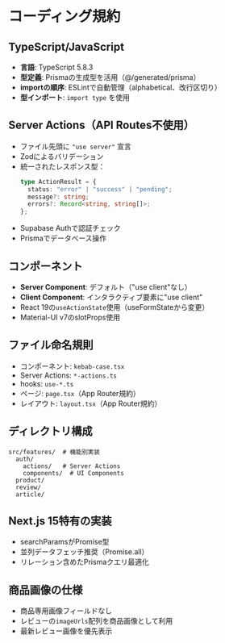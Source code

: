 # コーディング規約

## TypeScript/JavaScript

- **言語**: TypeScript 5.8.3
- **型定義**: Prismaの生成型を活用（@/generated/prisma）
- **importの順序**: ESLintで自動管理（alphabetical、改行区切り）
- **型インポート**: `import type` を使用

## Server Actions（API Routes不使用）

- ファイル先頭に `"use server"` 宣言
- Zodによるバリデーション
- 統一されたレスポンス型：
  ```typescript
  type ActionResult = {
    status: "error" | "success" | "pending";
    message?: string;
    errors?: Record<string, string[]>;
  };
  ```
- Supabase Authで認証チェック
- Prismaでデータベース操作

## コンポーネント

- **Server Component**: デフォルト（"use client"なし）
- **Client Component**: インタラクティブ要素に"use client"
- React 19の`useActionState`使用（useFormStateから変更）
- Material-UI v7のslotProps使用

## ファイル命名規則

- コンポーネント: `kebab-case.tsx`
- Server Actions: `*-actions.ts`
- hooks: `use-*.ts`
- ページ: `page.tsx`（App Router規約）
- レイアウト: `layout.tsx`（App Router規約）

## ディレクトリ構成

```
src/features/  # 機能別実装
  auth/
    actions/   # Server Actions
    components/  # UI Components
  product/
  review/
  article/
```

## Next.js 15特有の実装

- searchParamsがPromise型
- 並列データフェッチ推奨（Promise.all）
- リレーション含めたPrismaクエリ最適化

## 商品画像の仕様

- 商品専用画像フィールドなし
- レビューの`imageUrls`配列を商品画像として利用
- 最新レビュー画像を優先表示
